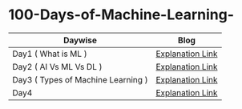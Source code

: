 # 100-Days-of-Machine-Learning-


|Daywise| Blog |
|-|-|
|Day1 ( What is ML )| [Explanation Link](https://twitter.com/Sachintukumar/status/1635991379653591045?s=20) 
|Day2 ( AI Vs ML Vs DL )| [Explanation Link](https://twitter.com/Sachintukumar/status/1636349493783461889?s=20)
|Day3 (  Types of Machine Learning )| [Explanation Link](https://twitter.com/Sachintukumar/status/1636725478836035585?s=20)
|Day4                               | [Explanation Link](https://twitter.com/Sachintukumar/status/1637083201326977025?s=20)
